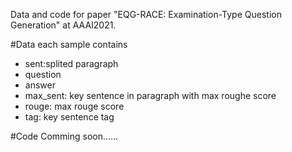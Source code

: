 Data and code for paper "EQG-RACE: Examination-Type Question Generation" at AAAI2021.

#Data
each sample contains
+ sent:splited paragraph
+ question
+ answer
+ max_sent: key sentence in paragraph with max roughe score
+ rouge: max rouge score
+ tag: key sentence tag


#Code 
Comming soon......
